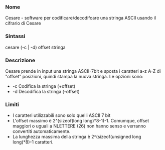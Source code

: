 ### Nome

Cesare - software per codificare/decodifcare una stringa ASCII usando il cifrario di Cesare

### Sintassi

cesare (-c | -d) offset stringa

### Descrizione

Cesare prende in input una stringa ASCII-7bit e sposta i caratteri a-z A-Z di "offset" posizioni, quindi stampa la nuova stringa. Le opzioni sono:

* -c	Codifica la stringa (+offset)
* -d 	Decodifica la stringa (-offset)

### Limiti

* I caratteri utilizzabili sono solo quelli ASCII 7 bit
* L'offset massimo è 2^(sizeof(long long)*8-1)-1. Comumque, offset maggiori o uguali a NLETTERE (26) non hanno senso e verranno convertiti automaticamente.
* La lunghezza massima della stringa è 2^(sizeof(unsigned long long)*8)-1 caratteri.
 
